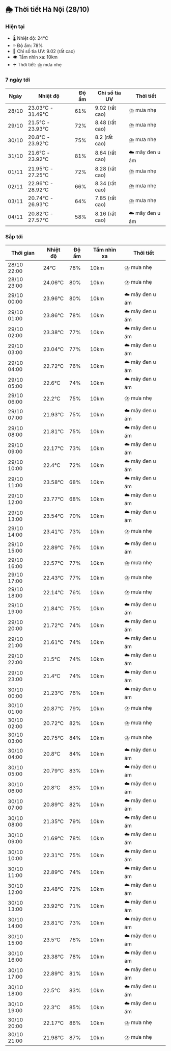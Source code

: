 ## 🌦️ Thời tiết Hà Nội (28/10)

### Hiện tại

- 🌡️ Nhiệt độ: 24℃
- 💦 Độ ẩm: 78%
- 🌟 Chỉ số tia UV: 9.02 (rất cao)
- 👁️ Tầm nhìn xa: 10km
- ☂️ Thời tiết: ⛈️ mưa nhẹ

### 7 ngày tới

| Ngày | Nhiệt độ | Độ ẩm | Chỉ số tia UV | Thời tiết |
| --- | --- | --- | --- | --- |
| 28/10 | 23.03℃ - 31.49℃ | 61% | 9.02 (rất cao) | ⛈️ mưa nhẹ |
| 29/10 | 21.5℃ - 23.93℃ | 72% | 8.48 (rất cao) | ⛈️ mưa nhẹ |
| 30/10 | 20.8℃ - 23.92℃ | 75% | 8.2 (rất cao) | ⛈️ mưa nhẹ |
| 31/10 | 21.6℃ - 23.92℃ | 81% | 8.64 (rất cao) | ☁️ mây đen u ám |
| 01/11 | 21.95℃ - 27.25℃ | 72% | 8.28 (rất cao) | ⛈️ mưa nhẹ |
| 02/11 | 22.96℃ - 28.92℃ | 66% | 8.34 (rất cao) | ⛈️ mưa nhẹ |
| 03/11 | 20.74℃ - 26.93℃ | 64% | 7.85 (rất cao) | ⛈️ mưa nhẹ |
| 04/11 | 20.82℃ - 27.57℃ | 58% | 8.16 (rất cao) | ☁️ mây đen u ám |

### Sắp tới

| Thời gian | Nhiệt độ | Độ ẩm | Tầm nhìn xa | Thời tiết |
| --- | --- | --- | --- | --- |
| 28/10 22:00 | 24℃ | 78% | 10km | ⛈️ mưa nhẹ |
| 28/10 23:00 | 24.06℃ | 80% | 10km | ⛈️ mưa nhẹ |
| 29/10 00:00 | 23.96℃ | 80% | 10km | ☁️ mây đen u ám |
| 29/10 01:00 | 23.86℃ | 78% | 10km | ☁️ mây đen u ám |
| 29/10 02:00 | 23.38℃ | 77% | 10km | ☁️ mây đen u ám |
| 29/10 03:00 | 23.04℃ | 77% | 10km | ☁️ mây đen u ám |
| 29/10 04:00 | 22.72℃ | 76% | 10km | ☁️ mây đen u ám |
| 29/10 05:00 | 22.6℃ | 74% | 10km | ☁️ mây đen u ám |
| 29/10 06:00 | 22.2℃ | 75% | 10km | ⛈️ mưa nhẹ |
| 29/10 07:00 | 21.93℃ | 75% | 10km | ☁️ mây đen u ám |
| 29/10 08:00 | 21.81℃ | 75% | 10km | ☁️ mây đen u ám |
| 29/10 09:00 | 22.17℃ | 73% | 10km | ☁️ mây đen u ám |
| 29/10 10:00 | 22.4℃ | 72% | 10km | ☁️ mây đen u ám |
| 29/10 11:00 | 23.58℃ | 68% | 10km | ☁️ mây đen u ám |
| 29/10 12:00 | 23.77℃ | 68% | 10km | ☁️ mây đen u ám |
| 29/10 13:00 | 23.54℃ | 70% | 10km | ☁️ mây đen u ám |
| 29/10 14:00 | 23.41℃ | 73% | 10km | ⛈️ mưa nhẹ |
| 29/10 15:00 | 22.89℃ | 76% | 10km | ☁️ mây đen u ám |
| 29/10 16:00 | 22.57℃ | 77% | 10km | ⛈️ mưa nhẹ |
| 29/10 17:00 | 22.43℃ | 77% | 10km | ⛈️ mưa nhẹ |
| 29/10 18:00 | 22.14℃ | 76% | 10km | ⛈️ mưa nhẹ |
| 29/10 19:00 | 21.84℃ | 75% | 10km | ☁️ mây đen u ám |
| 29/10 20:00 | 21.72℃ | 74% | 10km | ☁️ mây đen u ám |
| 29/10 21:00 | 21.61℃ | 74% | 10km | ☁️ mây đen u ám |
| 29/10 22:00 | 21.5℃ | 74% | 10km | ☁️ mây đen u ám |
| 29/10 23:00 | 21.4℃ | 74% | 10km | ☁️ mây đen u ám |
| 30/10 00:00 | 21.23℃ | 76% | 10km | ☁️ mây đen u ám |
| 30/10 01:00 | 20.87℃ | 79% | 10km | ⛈️ mưa nhẹ |
| 30/10 02:00 | 20.72℃ | 82% | 10km | ⛈️ mưa nhẹ |
| 30/10 03:00 | 20.75℃ | 84% | 10km | ⛈️ mưa nhẹ |
| 30/10 04:00 | 20.8℃ | 84% | 10km | ☁️ mây đen u ám |
| 30/10 05:00 | 20.79℃ | 83% | 10km | ☁️ mây đen u ám |
| 30/10 06:00 | 20.8℃ | 83% | 10km | ☁️ mây đen u ám |
| 30/10 07:00 | 20.89℃ | 82% | 10km | ☁️ mây đen u ám |
| 30/10 08:00 | 21.35℃ | 79% | 10km | ☁️ mây đen u ám |
| 30/10 09:00 | 21.69℃ | 78% | 10km | ☁️ mây đen u ám |
| 30/10 10:00 | 22.31℃ | 75% | 10km | ☁️ mây đen u ám |
| 30/10 11:00 | 22.89℃ | 74% | 10km | ☁️ mây đen u ám |
| 30/10 12:00 | 23.48℃ | 72% | 10km | ☁️ mây đen u ám |
| 30/10 13:00 | 23.92℃ | 71% | 10km | ☁️ mây đen u ám |
| 30/10 14:00 | 23.81℃ | 73% | 10km | ☁️ mây đen u ám |
| 30/10 15:00 | 23.5℃ | 76% | 10km | ☁️ mây đen u ám |
| 30/10 16:00 | 23.38℃ | 78% | 10km | ☁️ mây đen u ám |
| 30/10 17:00 | 22.89℃ | 81% | 10km | ☁️ mây đen u ám |
| 30/10 18:00 | 22.5℃ | 83% | 10km | ☁️ mây đen u ám |
| 30/10 19:00 | 22.3℃ | 85% | 10km | ☁️ mây đen u ám |
| 30/10 20:00 | 22.17℃ | 86% | 10km | ⛈️ mưa nhẹ |
| 30/10 21:00 | 21.98℃ | 87% | 10km | ⛈️ mưa nhẹ |

